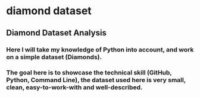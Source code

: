 # diamond dataset

## Diamond Dataset Analysis 
### Here I will take my knowledge of Python into account, and work on a simple dataset (Diamonds).
### The goal here is to showcase the technical skill (GitHub, Python, Command Line), the dataset used here is very small, clean, easy-to-work-with and well-described.